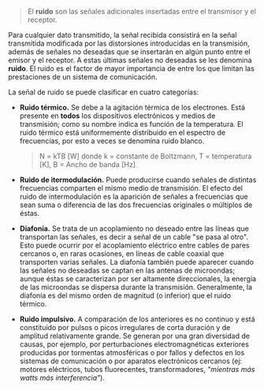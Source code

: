 > El **ruido** son las señales adicionales insertadas entre el transmisor y el receptor.

Para cualquier dato transmitido, la señal recibida consistirá en la señal transmitida modificada por las distorsiones introducidas en la transmisión, además de señales no deseadas que se insertarán en algún punto entre el emisor y el receptor. A estas últimas señales no deseadas se les denomina **ruido**. El ruido es el factor de mayor importancia de entre los que limitan las prestaciones de un sistema de comunicación.

La señal de ruido se puede clasificar en cuatro categorías:
- **Ruido térmico.** Se debe a la agitación térmica de los electrones. Está presente en **todos** los dispositivos electrónicos y medios de transmisión; como su nombre indica es función de la temperatura. El ruido térmico está uniformemente distribuido en el espectro de frecuencias, por esto a veces se denomina ruido blanco. 
	> N = kTB \[W]
	> donde
	> k = constante de Boltzmann,
	> T = temperatura \[K],
	> B = Ancho de banda \[Hz]

- **Ruido de itermodulación.** Puede producirse cuando señales de distintas frecuencias comparten el mismo medio de transmisión. El efecto del ruido de intermodulación es la aparición de señales a frecuencias que sean suma o diferencia de las dos frecuencias originales o múltiplos de éstas.

- **Diafonía.** Se trata de un acoplamiento no deseado entre las líneas que transportan las señales, es decir a señal de un cable "se pasa al otro". Esto puede ocurrir por el acoplamiento eléctrico entre cables de pares cercanos o, en raras ocasiones, en líneas de cable coaxial que transporten varias señales. La diafonía también puede aparecer cuando las señales no deseadas se captan en las antenas de microondas; aunque éstas se caracterizan por ser altamente direccionales, la energía de las microondas se dispersa durante la transmisión. Generalmente, la diafonía es del mismo orden de magnitud (o inferior) que el ruido térmico.

- **Ruido impulsivo.** A comparación de los anteriores es no continuo y está constituido por pulsos o picos irregulares de corta duración y de amplitud relativamente grande. Se generan por una gran diversidad de causas, por ejemplo, por perturbaciones electromagnéticas exteriores producidas por tormentas atmosféricas o por fallos y defectos en los sistemas de comunicación o por aparatos electrónicos cercanos (ej: motores eléctricos, tubos fluorecentes, transformadores, *"mientras más watts más interferencia"*).